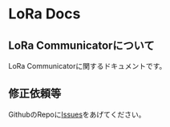 # LoRa Docs

## LoRa Communicatorについて

LoRa Communicatorに関するドキュメントです。

## 修正依頼等

GithubのRepoに[Issues](https://github.com/Akiba-8ker/LoRaDocs/issues)をあげてください。

